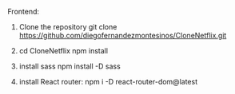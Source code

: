 Frontend:

1) Clone the repository 
 git clone https://github.com/diegofernandezmontesinos/CloneNetflix.git

2) cd CloneNetflix
    npm install

3) install sass
    npm install -D sass   

4) install React router:
    npm i -D react-router-dom@latest       